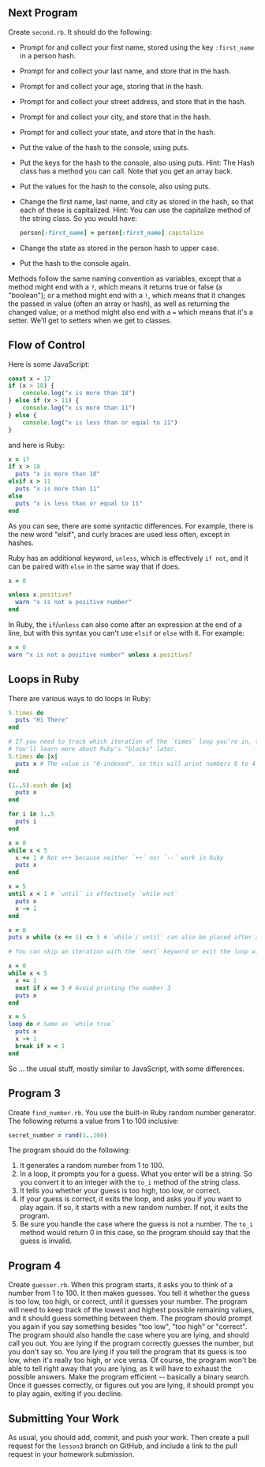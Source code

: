 ## Next Program

Create `second.rb`.  It should do the following:
- Prompt for and collect your first name, stored using the key `:first_name` in a person hash.
- Prompt for and collect your last name, and store that in the hash.
- Prompt for and collect your age, storing that in the hash.
- Prompt for and collect your street address, and store that in the hash.
- Prompt for and collect your city, and store that in the hash.
- Prompt for and collect your state, and store that in the hash.
- Put the value of the hash to the console, using puts.
- Put the keys for the hash to the console, also using puts. Hint: The Hash class has a method you can call.  Note that you get an array back.
- Put the values for the hash to the console, also using puts.
- Change the first name, last name, and city as stored in the hash, so that each of these is capitalized.  Hint: You can use the capitalize method of the string class.  So you would have:

    ```ruby
    person[:first_name] = person[:first_name].capitalize
    ```

- Change the state as stored in the person hash to upper case.
- Put the hash to the console again.

Methods follow the same naming convention as variables, except that a method might end with a `?`, which means it returns true or false (a "boolean"); or a method might end with a `!`, which means that it changes the passed in value (often an array or hash), as well as returning the changed value; or a method might also end with a `=` which means that it's a setter.  We'll get to setters when we get to classes.

## Flow of Control

Here is some JavaScript:

```javascript
const x = 17
if (x > 18) {
    console.log("x is more than 18")
} else if (x > 11) {
    console.log("x is more than 11")
} else {
    console.log("x is less than or equal to 11")
}
```

and here is Ruby:

```ruby
x = 17
if x > 18
  puts "x is more than 18"
elsif x > 11
  puts "x is more than 11"
else
  puts "x is less than or equal to 11"
end
```

As you can see, there are some syntactic differences.  For example, there is the new word "elsif", and curly braces are used less often, except in hashes.

Ruby has an additional keyword, `unless`, which is effectively `if not`, and it can be paired with `else` in the same way that if does.

```ruby
x = 0

unless x.positive?
  warn "x is not a positive number"
end
```

In Ruby, the `if`/`unless` can also come after an expression at the end of a line, but with this syntax you can't use `elsif` or `else` with it. For example:

```ruby
x = 0
warn "x is not a positive number" unless x.positive?
```

## Loops in Ruby

There are various ways to do loops in Ruby:

```ruby
5.times do
  puts "Hi There"
end

# If you need to track which iteration of the `times` loop you're in, then you can use a "block argument."
# You'll learn more about Ruby's "blocks" later.
5.times do |x|
  puts x # The value is "0-indexed", so this will print numbers 0 to 4 instead of 1 to 5
end

(1..5).each do |x|
  puts x
end

for i in 1..5
  puts i
end

x = 0
while x < 5
  x += 1 # Not x++ because neither `++` nor `--` work in Ruby
  puts x
end

x = 5
until x < 1 # `until` is effectively `while not`
  puts x
  x -= 1
end

x = 0
puts x while (x += 1) <= 5 # `while`/`until` can also be placed after an expression

# You can skip an iteration with the `next` keyword or exit the loop with `break`:

x = 0
while x < 5
  x += 1
  next if x == 3 # Avoid printing the number 3
  puts x
end

x = 5
loop do # Same as `while true`
  puts x
  x -= 1
  break if x < 1
end
```

So ... the usual stuff, mostly similar to JavaScript, with some differences.

## Program 3

Create `find_number.rb`.  You use the built-in Ruby random number generator.  The following returns a value from 1 to 100 inclusive:

```ruby
secret_number = rand(1..100)
```

The program should do the following:

1. It generates a random number from 1 to 100.
2. In a loop, it prompts you for a guess. What you enter will be a string.  So you convert it to an integer with the `to_i` method of the string class.
3. It tells you whether your guess is too high, too low, or correct.
4. If your guess is correct, it exits the loop, and asks you if you want to play again. If so, it starts with a new random number.  If not, it exits the program.
5. Be sure you handle the case where the guess is not a number.  The `to_i` method would return 0 in this case, so the program should say that the guess is invalid.

## Program 4

Create `guesser.rb`.  When this program starts, it asks you to think of a number from 1 to 100.  It then makes guesses.  You tell it whether the guess is too low, too high, or correct, until it guesses your number.  The program will need to keep track of the lowest and highest possible remaining values, and it should guess something between them.  The program should prompt you again if you say something besides "too low", "too high" or "correct".  The program should also handle the case where you are lying, and should call you out.  You are lying if the program correctly guesses the number, but you don't say so.  You are lying if you tell the program that its guess is too low, when it's really too high, or vice versa.  Of course, the program won't be able to tell right away that you are lying, as it will have to exhaust the possible answers.  Make the program efficient -- basically a binary search.  Once it guesses correctly, or figures out you are lying, it should prompt you to play again, exiting if you decline.

## Submitting Your Work

As usual, you should add, commit, and push your work.  Then create a pull request for the `lesson3` branch on GitHub, and include a link to the pull request in your homework submission.
